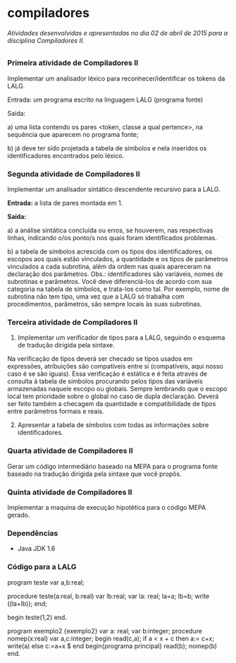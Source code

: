 # compiladores

###### *Atividades desenvolvidas e apresentadas no dia 02 de abril de 2015 para a disciplina Compiladores II.*



### Primeira atividade de Compiladores II

Implementar um analisador léxico para reconhecer/identificar os tokens da LALG.

Entrada: um programa escrito na linguagem LALG (programa fonte)

Saída:

a) uma lista contendo os pares <token, classe a qual pertence>, na sequência que aparecem no programa fonte;

b) já deve ter sido projetada a tabela de símbolos e nela inseridos os identificadores encontrados pelo léxico.



### Segunda atividade de Compiladores II

Implementar um analisador sintático descendente recursivo para a LALG.

**Entrada:** a lista de pares montada em 1.

**Saída:**

a) a análise sintática concluída ou erros, se houverem, nas respectivas linhas, indicando o/os ponto/s nos quais foram identificados problemas.

b) a tabela de símbolos acrescida com os tipos dos identificadores, os escopos aos quais estão vinculados, a quantidade e os tipos de parâmetros vinculados a cada subrotina, além da ordem nas quais apareceram na declaração dos parâmetros. Obs.: identificadores são variáveis, nomes de subrotinas e parâmetros. Você deve diferenciá-los de acordo com sua categoria na tabela de símbolos, e trata-los como tal. Por exemplo, nome de subrotina não tem tipo, uma vez que a LALG só trabalha com procedimentos, parâmetros, são sempre locais às suas subrotinas.



### Terceira atividade de Compiladores II

1. Implementar um verificador de tipos para a LALG, seguindo o esquema de tradução dirigida pela sintaxe.

Na verificação de tipos deverá ser checado se tipos usados em expressões, atribuições são compatíveis entre si (compatíveis, aqui nosso caso é se são iguais). Essa verificação é estática e é feita através de consulta à tabela de símbolos procurando pelos tipos das variáveis armazenadas naquele escopo ou globais. Sempre lembrando que o escopo local tem prioridade sobre o global no caso de dupla declaração. Deverá ser feito também a checagem da quantidade e compatibilidade de tipos entre parâmetros formais e reais.

2. Apresentar a tabela de símbolos com todas as informações sobre identificadores.



### Quarta atividade de Compiladores II

Gerar um código intermediário baseado na MEPA para o programa fonte baseado na tradução dirigida pela sintaxe que você propôs.



### Quinta atividade de Compiladores II

Implementar a maquina de execução hipotética para o código MEPA gerado.



### Dependências

- Java JDK 1.6 

### Código para a LALG

program teste
var a,b:real;

procedure teste(a:real, b:real)
	var lb:real;
	var la: real;
        la=a;
	lb=b;
	write ((la+lb));
end;

begin
   teste(1,2)
end.

program exemplo2
	{exemplo2}
	var a: real;
	var b:integer;
	procedure nomep(x:real)
	  var a,c:integer;
	  begin
	    read(c,a);
	    if a < x + c then
	       a:= c+x;
               write(a)
	    else c:=a+x
	    $
end
begin{programa principal}
	read(b);
	nomep(b)
end.

